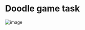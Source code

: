 # Doodle game task

![image](https://user-images.githubusercontent.com/26198117/212474425-d2cf2be9-4596-49e4-bef0-d56fc110265e.png)
